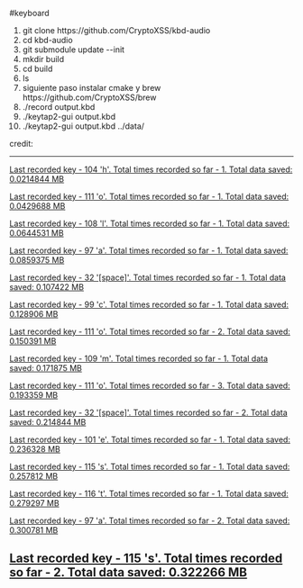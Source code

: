 #keyboard
<ol>
       <li>git clone https://github.com/CryptoXSS/kbd-audio</li>
        <li>cd kbd-audio</li>
         <li>git submodule update --init</li>
          <li>mkdir build</li>
           <li>cd build</li>
            <li>ls</li>
             <li>siguiente paso instalar cmake y brew https://github.com/CryptoXSS/brew</li>
              <li>./record output.kbd</li>
               <li>./keytap2-gui output.kbd</li>
                <li>./keytap2-gui output.kbd ../data/
                </ol>
credit:<a href="https://github.com/ggerganov";<ggerganov</a>

----------------------------------------------------------------------------------------------
Last recorded key - 104 'h'. Total times recorded so far -   1. Total data saved: 0.0214844 MB

Last recorded key - 111 'o'. Total times recorded so far -   1. Total data saved: 0.0429688 MB

Last recorded key - 108 'l'. Total times recorded so far -   1. Total data saved: 0.0644531 MB

Last recorded key -  97 'a'. Total times recorded so far -   1. Total data saved: 0.0859375 MB

Last recorded key -  32 '[space]'. Total times recorded so far -   1. Total data saved: 0.107422 MB

Last recorded key -  99 'c'. Total times recorded so far -   1. Total data saved: 0.128906 MB

Last recorded key - 111 'o'. Total times recorded so far -   2. Total data saved: 0.150391 MB

Last recorded key - 109 'm'. Total times recorded so far -   1. Total data saved: 0.171875 MB

Last recorded key - 111 'o'. Total times recorded so far -   3. Total data saved: 0.193359 MB

Last recorded key -  32 '[space]'. Total times recorded so far -   2. Total data saved: 0.214844 MB

Last recorded key - 101 'e'. Total times recorded so far -   1. Total data saved: 0.236328 MB

Last recorded key - 115 's'. Total times recorded so far -   1. Total data saved: 0.257812 MB

Last recorded key - 116 't'. Total times recorded so far -   1. Total data saved: 0.279297 MB

Last recorded key -  97 'a'. Total times recorded so far -   2. Total data saved: 0.300781 MB

Last recorded key - 115 's'. Total times recorded so far -   2. Total data saved: 0.322266 MB
----------------------------------------------------------------------------------------------
